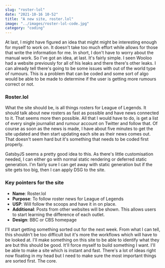 ```yaml
---
slug: "roster-lol" 
date: "2021-10-16 10-52"
title: "A new site, roster.lol"
image: "../images/roster-lol-code.jpg"
category: "coding"
---
```

At last, I might have figured an idea that might might be interesting enough for myself to work on. It doesn't take too much effort while allows for those that write the information for me. In short, I don't have to worry about the manual work. So I've got an idea, at last. It's fairly simple. I seen Wooloo had a website previously for all of his leaks and there there's other leaks. I can already tell there's going to be some issues with out of the world type of rumours. This is a problem that can be coded and some sort of algo would be able to be made to determine if the user is getting more rumours correct or not.

### Roster.lol

What the site should be, is all things rosters for League of Legends. It should talk about new rosters as fast as possible and have news connected to it. That seems more then possible. All that I would have to do, is get a list of every single journalist and rumour account on Twitter and follow that. Of course as soon as the news is made, I have about five minutes to get the site updated and then start updating each site as their news comes out. That doesn't seem hard but it's something that needs to be coded first properly. 

GatsbyJS seems a pretty good idea to this. As there's little customisation needed, I can either go with normal static rendering or deferred static generation. I'm fairly sure I can get away with static generation but if the site gets too big, then I can apply DSG to the site. 

### Key pointers for the site

* **Name**: Roster.lol
* **Purpose**: To follow roster news for League of Legends
* **USP**: Will follow the scoops and have it in on place.
* **Additional**: Posts from other websites will be shown. This allows users to start learning the difference of each outlet.
* **Design**: BBC or CBS homepage

I'll start getting something sorted out for the next week. From what I can tell, this shouldn't be too difficult but it's more the workflows which will have to be looked at. I'll make something on this site to be able to identify what they are but this should be good. It'll force myself to build something I want. I'll be able to make a site which is instant and fast. There's a lot of ideas right now floating in my head but I need to make sure the most important things are sorted first. The core. 